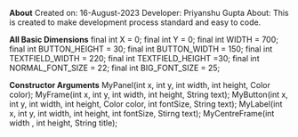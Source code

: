 **About**
Created on: 16-August-2023
Developer: Priyanshu Gupta
About: This is created to make development process standard and easy to code.

**All Basic Dimensions**
final int X = 0;
final int Y = 0;
final int WIDTH = 700;
final int BUTTON_HEIGHT = 30;
final int BUTTON_WIDTH = 150;
final int TEXTFIELD_WIDTH = 220;
final int TEXTFIELD_HEIGHT =30;
final int NORMAL_FONT_SIZE = 22;
final int BIG_FONT_SIZE = 25;

**Constructor Arguments**
MyPanel(int x, int y, int width, int height, Color color);
MyFrame(int x, int y, int width, int height, String text);
MyButton(int x, int y, int width, int height, Color color, int fontSize, String text);
MyLabel(int x, int y, int width, int height, int fontSize, Stirng text);
MyCentreFrame(int width , int height, String title);